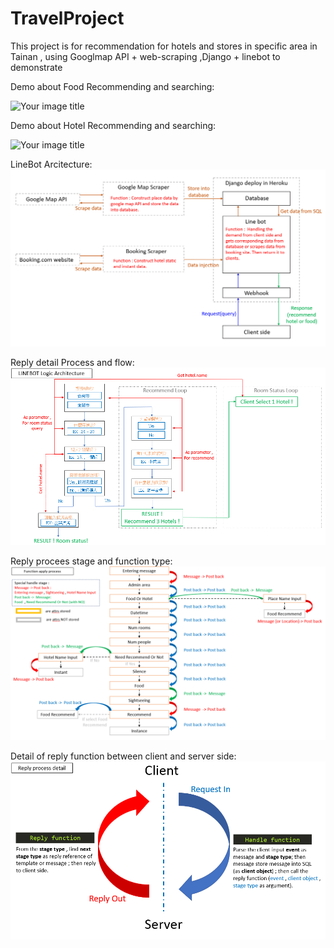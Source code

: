 # TravelProject
This project is for recommendation for hotels and stores in specific area in Tainan , using Googlmap API + web-scraping ,Django + linebot to demonstrate  

Demo about Food Recommending and searching:

<img src="https://github.com/nightted/TravelProject/blob/master/demo1.gif" alt="Your image title" width="250"/>

Demo about Hotel Recommending and searching:  

<img src="https://github.com/nightted/TravelProject/blob/master/demo2.gif" alt="Your image title" width="250"/>

LineBot Arcitecture:
![image](https://github.com/nightted/TravelProject/blob/master/structure.png)

Reply detail Process and flow:
![image](https://github.com/nightted/TravelProject/blob/master/line%20bot%20logic.png)

Reply procees stage and function type:
![image](https://github.com/nightted/TravelProject/blob/master/function%20apply%20process.png)

Detail of reply function between client and server side:
![image](https://github.com/nightted/TravelProject/blob/master/client%20server.png)
